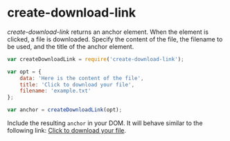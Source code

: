 # create-download-link

*create-download-link* returns an anchor element. When the element is clicked, a file is
downloaded. Specify the content of the file, the filename to be used, and
 the title of the anchor element.

```javascript
var createDownloadLink = require('create-download-link');

var opt = {
    data: 'Here is the content of the file',
    title: 'Click to download your file',
    filename: 'example.txt'
};

var anchor = createDownloadLink(opt);
```

Include the resulting ```anchor``` in your DOM. It will behave similar to the following link:
[Click to download your file](https://raw.githubusercontent.com/fhinkel/create-download-link/master/example.txt).